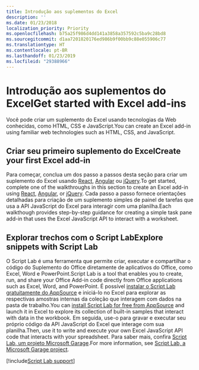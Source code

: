 ```yaml
---
title: Introdução aos suplementos do Excel
description: ''
ms.date: 01/23/2018
localization_priority: Priority
ms.openlocfilehash: b75a25f986d4dd141a3858a357592c5ba9c28bd8
ms.sourcegitcommit: d1aa7201820176ed986b9f00bb9c88e055906c77
ms.translationtype: HT
ms.contentlocale: pt-BR
ms.lasthandoff: 01/23/2019
ms.locfileid: "29388966"
---
```

# <a name="get-started-with-excel-add-ins"></a><span data-ttu-id="f2cf0-102">Introdução aos suplementos do Excel</span><span class="sxs-lookup"><span data-stu-id="f2cf0-102">Get started with Excel add-ins</span></span>

<span data-ttu-id="f2cf0-103">Você pode criar um suplemento do Excel usando tecnologias da Web conhecidas, como HTML, CSS e JavaScript.</span><span class="sxs-lookup"><span data-stu-id="f2cf0-103">You can create an Excel add-in using familiar web technologies such as HTML, CSS, and JavaScript.</span></span> 

## <a name="create-your-first-excel-add-in"></a><span data-ttu-id="f2cf0-104">Criar seu primeiro suplemento do Excel</span><span class="sxs-lookup"><span data-stu-id="f2cf0-104">Create your first Excel add-in</span></span>

<span data-ttu-id="f2cf0-105">Para começar, conclua um dos passo a passos desta seção para criar um suplemento do Excel usando [React](excel-add-ins-get-started-react.md), [Angular](excel-add-ins-get-started-angular.md) ou [jQuery](excel-add-ins-get-started-jquery.md).</span><span class="sxs-lookup"><span data-stu-id="f2cf0-105">To get started, complete one of the walkthroughs in this section to create an Excel add-in using [React](excel-add-ins-get-started-react.md), [Angular](excel-add-ins-get-started-angular.md), or [jQuery](excel-add-ins-get-started-jquery.md).</span></span> <span data-ttu-id="f2cf0-106">Cada passo a passo fornece orientações detalhadas para criação de um suplemento simples de painel de tarefas que usa a API JavaScript do Excel para interagir com uma planilha.</span><span class="sxs-lookup"><span data-stu-id="f2cf0-106">Each walkthough provides step-by-step guidance for creating a simple task pane add-in that uses the Excel JavaScript API to interact with a worksheet.</span></span> 

## <a name="explore-snippets-with-script-lab"></a><span data-ttu-id="f2cf0-107">Explorar trechos com o Script Lab</span><span class="sxs-lookup"><span data-stu-id="f2cf0-107">Explore snippets with Script Lab</span></span>

<span data-ttu-id="f2cf0-108">O Script Lab é uma ferramenta que permite criar, executar e compartilhar o código do Suplemento do Office diretamente de aplicativos do Office, como Excel, Word e PowerPoint.</span><span class="sxs-lookup"><span data-stu-id="f2cf0-108">Script Lab is a tool that enables you to create, run, and share your Office Add-in code directly from Office applications such as Excel, Word, and PowerPoint.</span></span> <span data-ttu-id="f2cf0-109">É possível [instalar o Script Lab gratuitamente do AppSource](https://appsource.microsoft.com/product/office/WA104380862?src=office&corrid=ed93ce54-3f2c-48ab-9df7-d9913f7b190b&omexanonuid=4a0102fb-b31a-4b9f-9bb0-39d4cc6b789d) e iniciá-lo no Excel para explorar as respectivas amostras internas da coleção que interagem com dados na pasta de trabalho.</span><span class="sxs-lookup"><span data-stu-id="f2cf0-109">You can [install Script Lab for free from AppSource](https://appsource.microsoft.com/product/office/WA104380862?src=office&corrid=ed93ce54-3f2c-48ab-9df7-d9913f7b190b&omexanonuid=4a0102fb-b31a-4b9f-9bb0-39d4cc6b789d) and launch it in Excel to explore its collection of built-in samples that interact with data in the workbook.</span></span> <span data-ttu-id="f2cf0-110">Em seguida, use-o para gravar e executar seu próprio código da API JavaScript do Excel que interage com sua planilha.</span><span class="sxs-lookup"><span data-stu-id="f2cf0-110">Then, use it to write and execute your own Excel JavaScript API code that interacts with your spreadsheet.</span></span> <span data-ttu-id="f2cf0-111">Para saber mais, confira [Script Lab, um projeto Microsoft Garage](https://github.com/OfficeDev/script-lab/blob/master/README.md).</span><span class="sxs-lookup"><span data-stu-id="f2cf0-111">For more information, see [Script Lab, a Microsoft Garage project](https://github.com/OfficeDev/script-lab/blob/master/README.md).</span></span>

[!include[Script Lab support](../includes/alert-script-lab-support.md)]
